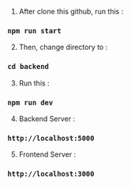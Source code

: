 1. After clone this github, run this :
### `npm run start`

2. Then, change directory to :
### `cd backend`

3. Run this :
### `npm run dev`

4. Backend Server :
### `http://localhost:5000`

5. Frontend Server :
### `http://localhost:3000`